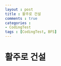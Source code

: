 ```yaml
---
layout : post
title : 활주로 건설
comments : true
categories : 
- CodingTest
tags : [CodingTest, BFS]
---
```

# 활주로 건설



```cpp


```
